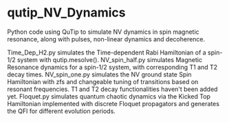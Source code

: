 # qutip_NV_Dynamics
Python code using QuTip to simulate NV dynamics in spin magnetic resonance, along with pulses, non-linear dynamics and decoherence.

Time_Dep_H2.py simulates the Time-dependent Rabi Hamiltonian of a spin-1/2 system with qutip.mesolve().
NV_spin_half.py simulates Magnetic Resonance dynamics for a spin-1/2 system, with corresponding T1 and T2 decay times.
NV_spin_one.py simulates the NV ground state Spin Hamiltonian with zfs and changeable tuning of transitions based on resonant frequencies. T1 and T2 decay functionalities haven't been added yet.
Floquet.py simulates quantum chaotic dynamics via the Kicked Top Hamiltonian implemented with discrete Floquet propagators and generates the QFI for different evolution periods.
